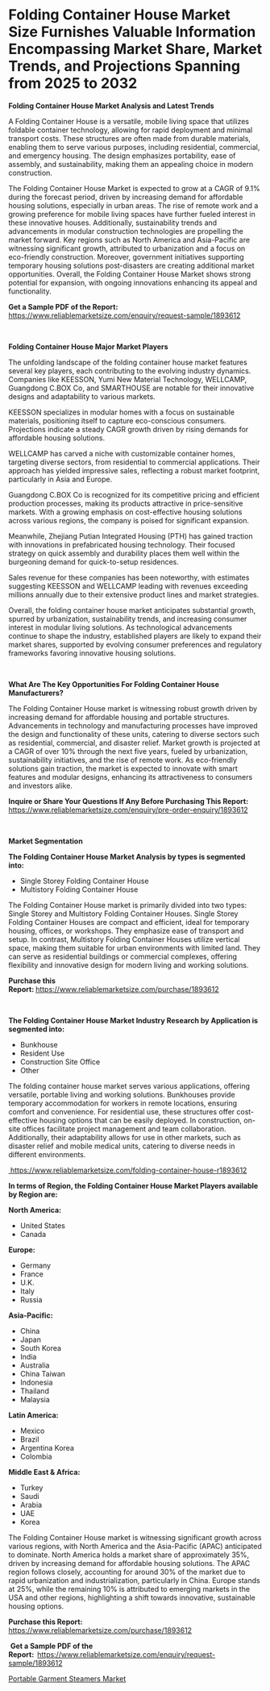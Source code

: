 <p><h1>Folding Container House Market Size Furnishes Valuable Information Encompassing Market Share, Market Trends, and Projections Spanning from 2025 to 2032</h1></p><p><strong>Folding Container House Market Analysis and Latest Trends</strong></p>
<p><p>A Folding Container House is a versatile, mobile living space that utilizes foldable container technology, allowing for rapid deployment and minimal transport costs. These structures are often made from durable materials, enabling them to serve various purposes, including residential, commercial, and emergency housing. The design emphasizes portability, ease of assembly, and sustainability, making them an appealing choice in modern construction.</p><p>The Folding Container House Market is expected to grow at a CAGR of 9.1% during the forecast period, driven by increasing demand for affordable housing solutions, especially in urban areas. The rise of remote work and a growing preference for mobile living spaces have further fueled interest in these innovative houses. Additionally, sustainability trends and advancements in modular construction technologies are propelling the market forward. Key regions such as North America and Asia-Pacific are witnessing significant growth, attributed to urbanization and a focus on eco-friendly construction. Moreover, government initiatives supporting temporary housing solutions post-disasters are creating additional market opportunities. Overall, the Folding Container House Market shows strong potential for expansion, with ongoing innovations enhancing its appeal and functionality.</p></p>
<p><strong>Get a Sample PDF of the Report:&nbsp;</strong> <a href="https://www.reliablemarketsize.com/enquiry/request-sample/1893612?utm_campaign=2565&utm_medium=2&utm_source=Github&utm_content=ia&utm_term=05042025&utm_id=folding-container-house">https://www.reliablemarketsize.com/enquiry/request-sample/1893612</a></p>
<p>&nbsp;</p>
<p><strong>Folding Container House Major Market Players</strong></p>
<p><p>The unfolding landscape of the folding container house market features several key players, each contributing to the evolving industry dynamics. Companies like KEESSON, Yumi New Material Technology, WELLCAMP, Guangdong C.BOX Co, and SMARTHOUSE are notable for their innovative designs and adaptability to various markets.</p><p>KEESSON specializes in modular homes with a focus on sustainable materials, positioning itself to capture eco-conscious consumers. Projections indicate a steady CAGR growth driven by rising demands for affordable housing solutions.</p><p>WELLCAMP has carved a niche with customizable container homes, targeting diverse sectors, from residential to commercial applications. Their approach has yielded impressive sales, reflecting a robust market footprint, particularly in Asia and Europe.</p><p>Guangdong C.BOX Co is recognized for its competitive pricing and efficient production processes, making its products attractive in price-sensitive markets. With a growing emphasis on cost-effective housing solutions across various regions, the company is poised for significant expansion.</p><p>Meanwhile, Zhejiang Putian Integrated Housing (PTH) has gained traction with innovations in prefabricated housing technology. Their focused strategy on quick assembly and durability places them well within the burgeoning demand for quick-to-setup residences.</p><p>Sales revenue for these companies has been noteworthy, with estimates suggesting KEESSON and WELLCAMP leading with revenues exceeding millions annually due to their extensive product lines and market strategies. </p><p>Overall, the folding container house market anticipates substantial growth, spurred by urbanization, sustainability trends, and increasing consumer interest in modular living solutions. As technological advancements continue to shape the industry, established players are likely to expand their market shares, supported by evolving consumer preferences and regulatory frameworks favoring innovative housing solutions.</p></p>
<p>&nbsp;</p>
<p><strong>What Are The Key Opportunities For Folding Container House Manufacturers?</strong></p>
<p><p>The Folding Container House market is witnessing robust growth driven by increasing demand for affordable housing and portable structures. Advancements in technology and manufacturing processes have improved the design and functionality of these units, catering to diverse sectors such as residential, commercial, and disaster relief. Market growth is projected at a CAGR of over 10% through the next five years, fueled by urbanization, sustainability initiatives, and the rise of remote work. As eco-friendly solutions gain traction, the market is expected to innovate with smart features and modular designs, enhancing its attractiveness to consumers and investors alike.</p></p>
<p><strong>Inquire or Share Your Questions If Any Before Purchasing This Report:</strong> <a href="https://www.reliablemarketsize.com/enquiry/pre-order-enquiry/1893612?utm_campaign=2565&utm_medium=2&utm_source=Github&utm_content=ia&utm_term=05042025&utm_id=folding-container-house">https://www.reliablemarketsize.com/enquiry/pre-order-enquiry/1893612</a></p>
<p>&nbsp;</p>
<p><strong>Market Segmentation</strong></p>
<p><strong>The Folding Container House Market Analysis by types is segmented into:</strong></p>
<p><ul><li>Single Storey Folding Container House</li><li>Multistory Folding Container House</li></ul></p>
<p><p>The Folding Container House market is primarily divided into two types: Single Storey and Multistory Folding Container Houses. Single Storey Folding Container Houses are compact and efficient, ideal for temporary housing, offices, or workshops. They emphasize ease of transport and setup. In contrast, Multistory Folding Container Houses utilize vertical space, making them suitable for urban environments with limited land. They can serve as residential buildings or commercial complexes, offering flexibility and innovative design for modern living and working solutions.</p></p>
<p><strong>Purchase this Report:&nbsp;</strong><a href="https://www.reliablemarketsize.com/purchase/1893612?utm_campaign=2565&utm_medium=2&utm_source=Github&utm_content=ia&utm_term=05042025&utm_id=folding-container-house">https://www.reliablemarketsize.com/purchase/1893612</a></p>
<p>&nbsp;</p>
<p><strong>The Folding Container House Market Industry Research by Application is segmented into:</strong></p>
<p><ul><li>Bunkhouse</li><li>Resident Use</li><li>Construction Site Office</li><li>Other</li></ul></p>
<p><p>The folding container house market serves various applications, offering versatile, portable living and working solutions. Bunkhouses provide temporary accommodation for workers in remote locations, ensuring comfort and convenience. For residential use, these structures offer cost-effective housing options that can be easily deployed. In construction, on-site offices facilitate project management and team collaboration. Additionally, their adaptability allows for use in other markets, such as disaster relief and mobile medical units, catering to diverse needs in different environments.</p></p>
<p><a href="https://www.reliablemarketsize.com/folding-container-house-r1893612?utm_campaign=2565&utm_medium=2&utm_source=Github&utm_content=ia&utm_term=05042025&utm_id=folding-container-house">&nbsp;https://www.reliablemarketsize.com/folding-container-house-r1893612</a></p>
<p><strong>In terms of Region, the Folding Container House Market Players available by Region are:</strong></p>
<p>
    <p> <strong> North America: </strong>
        <ul>
            <li>United States</li>
            <li>Canada</li>
        </ul>
        </p> 
    <p> <strong> Europe: </strong>
        <ul>
            <li>Germany</li>
            <li>France</li>
            <li>U.K.</li>
            <li>Italy</li>
            <li>Russia</li>
        </ul>
        </p> 
    <p> <strong> Asia-Pacific: </strong>
        <ul>
            <li>China</li>
            <li>Japan</li>
            <li>South Korea</li>
            <li>India</li>
            <li>Australia</li>
            <li>China Taiwan</li>
            <li>Indonesia</li>
            <li>Thailand</li>
            <li>Malaysia</li>
        </ul>
        </p> 
    <p> <strong> Latin America: </strong>
        <ul>
            <li>Mexico</li>
            <li>Brazil</li>
            <li>Argentina Korea</li>
            <li>Colombia</li>
        </ul>
        </p> 
    <p> <strong> Middle East & Africa: </strong>
        <ul>
            <li>Turkey</li>
            <li>Saudi</li>
            <li>Arabia</li>
            <li>UAE</li>
            <li>Korea</li>
        </ul>
    </p>
    </p>
<p><p>The Folding Container House market is witnessing significant growth across various regions, with North America and the Asia-Pacific (APAC) anticipated to dominate. North America holds a market share of approximately 35%, driven by increasing demand for affordable housing solutions. The APAC region follows closely, accounting for around 30% of the market due to rapid urbanization and industrialization, particularly in China. Europe stands at 25%, while the remaining 10% is attributed to emerging markets in the USA and other regions, highlighting a shift towards innovative, sustainable housing options.</p></p>
<p><strong>Purchase this Report: </strong><a href="https://www.reliablemarketsize.com/purchase/1893612?utm_campaign=2565&utm_medium=2&utm_source=Github&utm_content=ia&utm_term=05042025&utm_id=folding-container-house">https://www.reliablemarketsize.com/purchase/1893612</a></p>
<p>&nbsp;<strong>Get a Sample PDF of the Report:&nbsp;&nbsp;</strong><a href="https://www.reliablemarketsize.com/enquiry/request-sample/1893612?utm_campaign=2565&utm_medium=2&utm_source=Github&utm_content=ia&utm_term=05042025&utm_id=folding-container-house">https://www.reliablemarketsize.com/enquiry/request-sample/1893612</a></p>
<p><strong></strong></p>
<p><p><a href="https://github.com/norbeludie83/Market-Research-Report-List-1/blob/main/portable-garment-steamers-market.md?utm_campaign=2565&utm_medium=2&utm_source=Github&utm_content=ia&utm_term=05042025&utm_id=folding-container-house">Portable Garment Steamers Market</a></p></p>